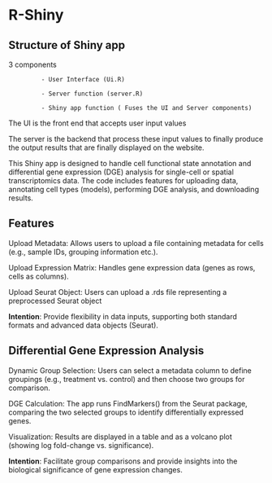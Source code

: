 # R-Shiny 

## Structure of Shiny app ##

3 components 
             
             - User Interface (Ui.R)

             - Server function (server.R)
             
             - Shiny app function ( Fuses the UI and Server components)

The UI is the front end that accepts user input values

The server is the backend that process these input values to finally produce the output results that are finally displayed on the website.

This Shiny app is designed to handle cell functional state annotation and differential gene expression (DGE) analysis for single-cell or spatial transcriptomics data. The code includes features for uploading data, annotating cell types (models), performing DGE analysis, and downloading results.

## Features ##

Upload Metadata: Allows users to upload a file containing metadata for cells (e.g., sample IDs, grouping information etc.).

Upload Expression Matrix: Handles gene expression data (genes as rows, cells as columns).

Upload Seurat Object: Users can upload a .rds file representing a preprocessed Seurat object

**Intention**: Provide flexibility in data inputs, supporting both standard formats and advanced data objects (Seurat).


## Differential Gene Expression Analysis ##

Dynamic Group Selection: Users can select a metadata column to define groupings (e.g., treatment vs. control) and then choose two groups for comparison.

DGE Calculation: The app runs FindMarkers() from the Seurat package, comparing the two selected groups to identify differentially expressed genes.

Visualization: Results are displayed in a table and as a volcano plot (showing log fold-change vs. significance).

**Intention**: Facilitate group comparisons and provide insights into the biological significance of gene expression changes.
